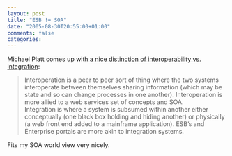 ```yaml
---
layout: post
title: "ESB != SOA"
date: "2005-08-30T20:55:00+01:00"
comments: false
categories: 
---
```


<p>Michael Platt comes up with<a href="http://blogs.technet.com/michael_platt/archive/2005/08/30/410001.aspx"> a nice distinction of interoperability vs. integration</a>:</p>

<blockquote>
<p>Interoperation is a peer to peer sort of thing where the two systems interoperate between themselves sharing information (which may be state and so can change processes in one another). Interoperation is more allied to a web services set of concepts and SOA. <br /> Integration is where a system is subsumed within another either conceptually (one black box holding and hiding another) or physically (a web front end added to a mainframe application). ESB&#8217;s and Enterprise portals are more akin to integration systems.</p>
</blockquote>

<p>Fits my SOA world view very nicely.</p>


